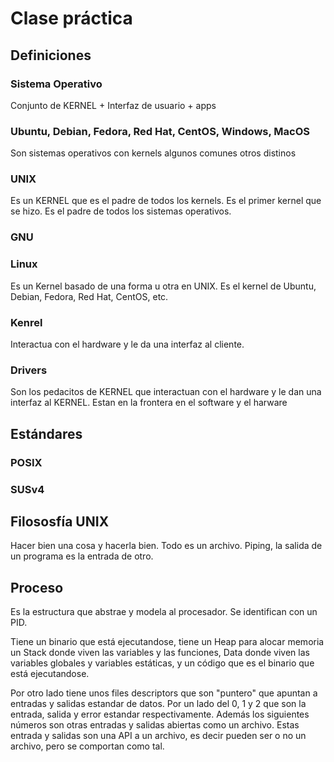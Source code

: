 # Clase práctica

## Definiciones

### Sistema Operativo

Conjunto de KERNEL + Interfaz de usuario + apps

### Ubuntu, Debian, Fedora, Red Hat, CentOS, Windows, MacOS

Son sistemas operativos con kernels algunos comunes otros distinos

### UNIX

Es un KERNEL que es el padre de todos los kernels. Es el primer kernel que se hizo. Es el padre de todos los sistemas operativos.

### GNU

### Linux

Es un Kernel basado de una forma u otra en UNIX. Es el kernel de Ubuntu, Debian, Fedora, Red Hat, CentOS, etc.

### Kenrel

Interactua con el hardware y le da una interfaz al cliente.

### Drivers

Son los pedacitos de KERNEL que interactuan con el hardware y le dan una interfaz al KERNEL. Estan en la frontera en el software y el harware

## Estándares

### POSIX

### SUSv4

## Filososfía UNIX

Hacer bien una cosa y hacerla bien. Todo es un archivo. Piping, la salida de un programa es la entrada de otro.

## Proceso

Es la estructura que abstrae y modela al procesador. Se identifican con un PID.

Tiene un binario que está ejecutandose, tiene un Heap para alocar memoria un Stack donde viven las variables y las funciones, Data donde viven las variables globales y variables estáticas, y un código que es el binario que está ejecutandose.

Por otro lado tiene unos files descriptors que son "puntero" que apuntan a entradas y salidas estandar de datos. Por un lado del 0, 1 y 2 que son la entrada, salida y error estandar respectivamente. Además los siguientes números son otras entradas y salidas abiertas como un archivo. Estas entrada y salidas son una API a un archivo, es decir pueden ser o no un archivo, pero se comportan como tal.

